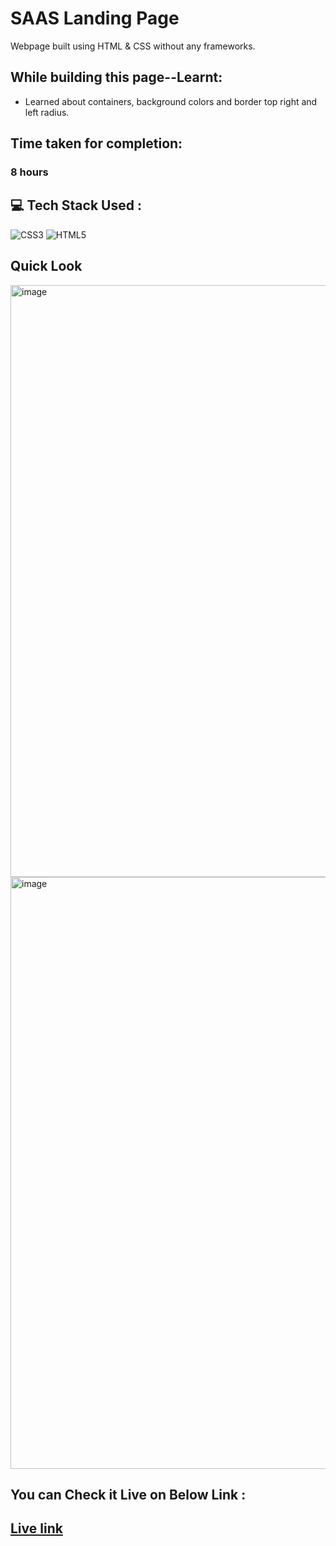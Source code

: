 # SAAS Landing Page
Webpage built using HTML &amp; CSS without any frameworks.

## While building this page--Learnt:
- Learned about containers, background colors and border top right and left radius.

## Time taken for completion:
### 8 hours

## 💻 Tech Stack Used :

![CSS3](https://img.shields.io/badge/css3-%231572B6.svg?style=for-the-badge&logo=css3&logoColor=white) ![HTML5](https://img.shields.io/badge/html5-%23E34F26.svg?style=for-the-badge&logo=html5&logoColor=white)

## Quick Look
<img width="947" alt="image" src="https://user-images.githubusercontent.com/47134730/185797068-794fac53-9997-4b5c-a5ac-8492af1cecb4.png">
<img width="947" alt="image" src="https://user-images.githubusercontent.com/47134730/185797082-fc3768cb-6daa-4f4d-b017-ed175e3838ac.png">


## You can Check it Live on Below Link :
## [Live link](https://6302460cab4f3a2459e3717b--saas-landingpage-p13.netlify.app/)
